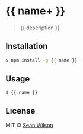 # {{ name+ }}

> {{ description }}

## Installation

```sh
$ npm install -g {{ name }}
```

## Usage

```shell
$ {{ name }}
```

## License

MIT © [Sean Wilson](https://imsean.me)
